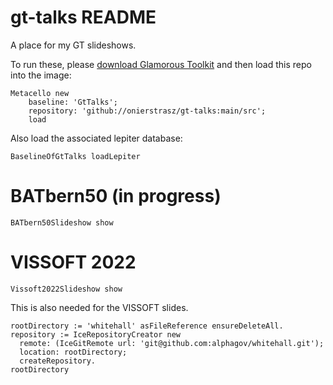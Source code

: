 # gt-talks README

A place for my GT slideshows.

To run these, please [download  Glamorous Toolkit](https://gtoolkit.com) and then load this repo into the image:

```
Metacello new
	baseline: 'GtTalks';
	repository: 'github://onierstrasz/gt-talks:main/src';
	load
```

Also load the associated lepiter database:
```
BaselineOfGtTalks loadLepiter
```

# BATbern50 (in progress)

```
BATbern50Slideshow show
```

# VISSOFT 2022
```
Vissoft2022Slideshow show
```

This is also needed for the VISSOFT slides.
```
rootDirectory := 'whitehall' asFileReference ensureDeleteAll.
repository := IceRepositoryCreator new
  remote: (IceGitRemote url: 'git@github.com:alphagov/whitehall.git');
  location: rootDirectory;
  createRepository.
rootDirectory
```
